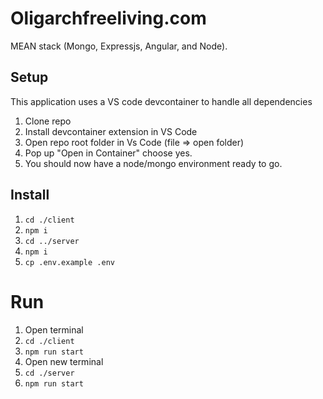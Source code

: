 # Oligarchfreeliving.com

MEAN stack (Mongo, Expressjs, Angular, and Node).

## Setup

This application uses a VS code devcontainer to handle all dependencies

1. Clone repo
2. Install devcontainer extension in VS Code
3. Open repo root folder in Vs Code (file => open folder)
4. Pop up "Open in Container" choose yes.
5. You should now have a node/mongo environment ready to go.

## Install

1. `cd ./client`
2. `npm i`
3. `cd ../server`
4. `npm i`
5. `cp .env.example .env`

# Run

1. Open terminal
2. `cd ./client`
3. `npm run start`
4. Open new terminal
5. `cd ./server`
6. `npm run start`

